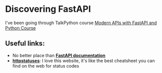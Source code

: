 # Discovering FastAPI

I've been going through TalkPython course [Modern APIs with FastAPI and Python Course](https://training.talkpython.fm/courses/getting-started-with-fastapi)

## Useful links:

- No better place than [**FastAPI documentation**](https://fastapi.tiangolo.com/)
- [**httpstatuses**](https://httpstatuses.com/): I love this website, it's like the best cheatsheet you can find on the web for status codes

